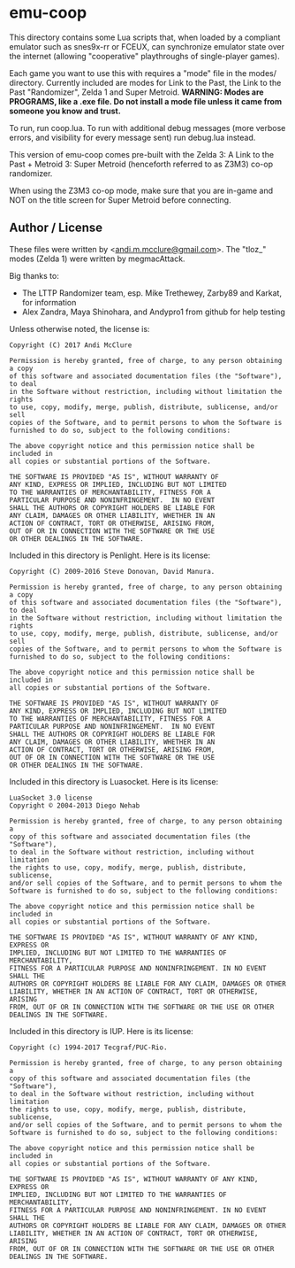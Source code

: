 # emu-coop

This directory contains some Lua scripts that, when loaded by a compliant emulator such as snes9x-rr or FCEUX, can synchronize emulator state over the internet (allowing "cooperative" playthroughs of single-player games).

Each game you want to use this with requires a "mode" file in the modes/ directory. Currently included are modes for Link to the Past, the Link to the Past "Randomizer", Zelda 1 and Super Metroid. **WARNING: Modes are PROGRAMS, like a .exe file. Do not install a mode file unless it came from someone you know and trust.** 

To run, run coop.lua. To run with additional debug messages (more verbose errors, and visibility for every message sent) run debug.lua instead.

This version of emu-coop comes pre-built with the Zelda 3: A Link to the Past + Metroid 3: Super Metroid (henceforth referred to as Z3M3) co-op randomizer.  

When using the Z3M3 co-op mode, make sure that you are in-game and NOT on the title screen for Super Metroid before connecting.

## Author / License

These files were written by <<andi.m.mcclure@gmail.com>>. The "tloz_" modes (Zelda 1) were written by megmacAttack.

Big thanks to:
* The LTTP Randomizer team, esp. Mike Trethewey, Zarby89 and Karkat, for information
* Alex Zandra, Maya Shinohara, and Andypro1 from github for help testing

Unless otherwise noted, the license is:

	Copyright (C) 2017 Andi McClure

	Permission is hereby granted, free of charge, to any person obtaining a copy
	of this software and associated documentation files (the "Software"), to deal
	in the Software without restriction, including without limitation the rights
	to use, copy, modify, merge, publish, distribute, sublicense, and/or sell
	copies of the Software, and to permit persons to whom the Software is
	furnished to do so, subject to the following conditions:

	The above copyright notice and this permission notice shall be included in
	all copies or substantial portions of the Software.

	THE SOFTWARE IS PROVIDED "AS IS", WITHOUT WARRANTY OF
	ANY KIND, EXPRESS OR IMPLIED, INCLUDING BUT NOT LIMITED
	TO THE WARRANTIES OF MERCHANTABILITY, FITNESS FOR A
	PARTICULAR PURPOSE AND NONINFRINGEMENT.  IN NO EVENT
	SHALL THE AUTHORS OR COPYRIGHT HOLDERS BE LIABLE FOR
	ANY CLAIM, DAMAGES OR OTHER LIABILITY, WHETHER IN AN
	ACTION OF CONTRACT, TORT OR OTHERWISE, ARISING FROM,
	OUT OF OR IN CONNECTION WITH THE SOFTWARE OR THE USE
	OR OTHER DEALINGS IN THE SOFTWARE.

Included in this directory is Penlight. Here is its license:

	Copyright (C) 2009-2016 Steve Donovan, David Manura.

	Permission is hereby granted, free of charge, to any person obtaining a copy
	of this software and associated documentation files (the "Software"), to deal
	in the Software without restriction, including without limitation the rights
	to use, copy, modify, merge, publish, distribute, sublicense, and/or sell
	copies of the Software, and to permit persons to whom the Software is
	furnished to do so, subject to the following conditions:

	The above copyright notice and this permission notice shall be included in
	all copies or substantial portions of the Software.

	THE SOFTWARE IS PROVIDED "AS IS", WITHOUT WARRANTY OF
	ANY KIND, EXPRESS OR IMPLIED, INCLUDING BUT NOT LIMITED
	TO THE WARRANTIES OF MERCHANTABILITY, FITNESS FOR A
	PARTICULAR PURPOSE AND NONINFRINGEMENT.  IN NO EVENT
	SHALL THE AUTHORS OR COPYRIGHT HOLDERS BE LIABLE FOR
	ANY CLAIM, DAMAGES OR OTHER LIABILITY, WHETHER IN AN
	ACTION OF CONTRACT, TORT OR OTHERWISE, ARISING FROM,
	OUT OF OR IN CONNECTION WITH THE SOFTWARE OR THE USE
	OR OTHER DEALINGS IN THE SOFTWARE.

Included in this directory is Luasocket. Here is its license:

	LuaSocket 3.0 license
	Copyright © 2004-2013 Diego Nehab

	Permission is hereby granted, free of charge, to any person obtaining a
	copy of this software and associated documentation files (the "Software"),
	to deal in the Software without restriction, including without limitation
	the rights to use, copy, modify, merge, publish, distribute, sublicense,
	and/or sell copies of the Software, and to permit persons to whom the
	Software is furnished to do so, subject to the following conditions:

	The above copyright notice and this permission notice shall be included in
	all copies or substantial portions of the Software.

	THE SOFTWARE IS PROVIDED "AS IS", WITHOUT WARRANTY OF ANY KIND, EXPRESS OR
	IMPLIED, INCLUDING BUT NOT LIMITED TO THE WARRANTIES OF MERCHANTABILITY,
	FITNESS FOR A PARTICULAR PURPOSE AND NONINFRINGEMENT. IN NO EVENT SHALL THE
	AUTHORS OR COPYRIGHT HOLDERS BE LIABLE FOR ANY CLAIM, DAMAGES OR OTHER
	LIABILITY, WHETHER IN AN ACTION OF CONTRACT, TORT OR OTHERWISE, ARISING
	FROM, OUT OF OR IN CONNECTION WITH THE SOFTWARE OR THE USE OR OTHER
	DEALINGS IN THE SOFTWARE.

Included in this directory is IUP. Here is its license:

	Copyright (c) 1994-2017 Tecgraf/PUC-Rio.

	Permission is hereby granted, free of charge, to any person obtaining a
	copy of this software and associated documentation files (the "Software"),
	to deal in the Software without restriction, including without limitation
	the rights to use, copy, modify, merge, publish, distribute, sublicense,
	and/or sell copies of the Software, and to permit persons to whom the
	Software is furnished to do so, subject to the following conditions:

	The above copyright notice and this permission notice shall be included in
	all copies or substantial portions of the Software.

	THE SOFTWARE IS PROVIDED "AS IS", WITHOUT WARRANTY OF ANY KIND, EXPRESS OR
	IMPLIED, INCLUDING BUT NOT LIMITED TO THE WARRANTIES OF MERCHANTABILITY,
	FITNESS FOR A PARTICULAR PURPOSE AND NONINFRINGEMENT. IN NO EVENT SHALL THE
	AUTHORS OR COPYRIGHT HOLDERS BE LIABLE FOR ANY CLAIM, DAMAGES OR OTHER
	LIABILITY, WHETHER IN AN ACTION OF CONTRACT, TORT OR OTHERWISE, ARISING
	FROM, OUT OF OR IN CONNECTION WITH THE SOFTWARE OR THE USE OR OTHER
	DEALINGS IN THE SOFTWARE.
